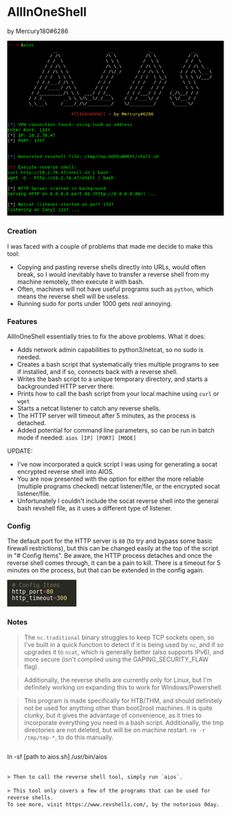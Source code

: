 # AllInOneShell
by Mercury180#6286

![demo image](images/demo.png)

### Creation

I was faced with a couple of problems that made me decide to make this tool:
* Copying and pasting reverse shells directly into URLs, would often break, so I would inevitably have to transfer a reverse shell from my machine remotely, then execute it with bash.
* Often, machines will not have useful programs such as `python`, which means the reverse shell will be useless.
* Running sudo for ports under 1000 gets *real* annoying.

### Features

AllInOneShell essentially tries to fix the above problems.
What it does: 
- Adds network admin capabilities to python3/netcat, so no sudo is needed.
- Creates a bash script that systematically tries multiple programs to see if installed, and if so, connects back with a reverse shell.
- Writes the bash script to a unique temporary directory, and starts a backgrounded HTTP server there.
- Prints how to call the bash script from your local machine using `curl` or `wget`
- Starts a netcat listener to catch any reverse shells.
- The HTTP server will timeout after 5 minutes, as the process is detached.
- Added potential for command line parameters, so can be run in batch mode if needed:
`aios [IP] [PORT] [MODE]`

UPDATE:
- I've now incorporated a quick script I was using for generating a socat encrypted reverse shell into AIOS.
- You are now presented with the option for either the more reliable (multiple programs checked) netcat listener/file, or the encrypted socat listener/file.
- Unfortunately I couldn't include the socat reverse shell into the general bash revshell file, as it uses a different type of listener.

### Config

The default port for the HTTP server is `80` (to try and bypass some basic firewall restrictions), but this can be changed easily at the top of the script in "# Config Items".
Be aware, the HTTP process detaches and once the reverse shell comes through, it can be a pain to kill. There is a timeout for 5 minutes on the process, but that can be extended in the config again.

![config image](images/config.png)


### Notes

> The `nc.traditional` binary struggles to keep TCP sockets open, so I've built in a quick function to detect if it is being used by `nc`, and if so upgrades it to `ncat`, which is generally better (also supports IPv6), and more secure (isn't compiled using the GAPING_SECURITY_FLAW flag).

> Additionally, the reverse shells are currently only for Linux, but I'm definitely working on expanding this to work for Windows/Powershell.

> This program is made specifically for HTB/THM, and should definitely not be used for anything other than boot2root machines. It is quite clunky, but it gives the advantage of convenience, as it tries to incorporate everything you need in a bash script. 
Additionally, the tmp directories are not deleted, but will be on machine restart. 
`rm -r /tmp/tmp-*`, to do this manually.

> ```sh
ln -sf [path to aios.sh] /usr/bin/aios
```

> Then to call the reverse shell tool, simply run `aios`.

> This tool only covers a few of the programs that can be used for reverse shells.
To see more, visit https://www.revshells.com/, by the notorious 0day.
